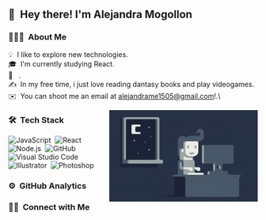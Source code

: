 


## 👋 &nbsp;Hey there! I'm Alejandra Mogollon 

### 👨🏻‍💻 &nbsp;About Me

💡 &nbsp;I like to explore new technologies.\
🎓 &nbsp;I'm currently studying React.\
🌱 &nbsp; .\
✍️ &nbsp;In my free time, i just love reading dantasy books and play videogames.\
✉️ &nbsp;You can shoot me an email at alejandrame1505@gmail.com!.\


<img alt="Night Coding" src="https://raw.githubusercontent.com/AVS1508/AVS1508/master/assets/Night-Coding.gif" align="right"/>

### 🛠 &nbsp;Tech Stack


![JavaScript](https://img.shields.io/badge/-JavaScript-05122A?style=flat&logo=javascript)&nbsp;
![React](https://img.shields.io/badge/-React-05122A?style=flat&logo=react)&nbsp;
![Node.js](https://img.shields.io/badge/-Node.js-05122A?style=flat&logo=node.js)&nbsp;
![GitHub](https://img.shields.io/badge/-GitHub-05122A?style=flat&logo=github)&nbsp;
![Visual Studio Code](https://img.shields.io/badge/-Visual%20Studio%20Code-05122A?style=flat&logo=visual-studio-code&logoColor=007ACC)&nbsp;
![Illustrator](https://img.shields.io/badge/-Illustrator-05122A?style=flat&logo=adobe-illustrator)&nbsp;
![Photoshop](https://img.shields.io/badge/-Photoshop-05122A?style=flat&logo=adobe-photoshop)&nbsp;


### ⚙️ &nbsp;GitHub Analytics



### 🤝🏻 &nbsp;Connect with Me

<p align="center">

</p>
